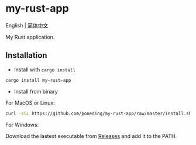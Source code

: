 # my-rust-app

English | [简体中文](./README_zh-CN.md)

My Rust application.

## Installation

- Install with `cargo install`

```bash
cargo install my-rust-app
```

- Install from binary

For MacOS or Linux:

```bash
curl -sSL https://github.com/poneding/my-rust-app/raw/master/install.sh | sh
```

For Windows:

Download the lastest executable from [Releases](https://github.com/poneding/my-rust-app/releases/latest) and add it to the PATH.
